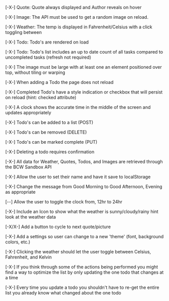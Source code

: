 
<!-- Requirements -->

[-X-]   Quote: Quote always displayed and Author reveals on hover

[-X-]   Image: The API must be used to get a random image on reload.

[-X-]   Weather: The temp is displayed in Fahrenheit/Celsius with a click toggling between

[-X-]   Todo: Todo's are rendered on load

[-X-]   Todo: Todo's list includes an up to date count of all tasks compared to uncompleted tasks (refresh not required)

[-X-]   The image must be large with at least one an element positioned over top, without tiling or warping

[-X-]   When adding a Todo the page does not reload

[-X-]   Completed Todo's have a style indication or checkbox that will persist on reload (hint: checked attribute)

[-X-]   A clock shows the accurate time in the middle of the screen and updates appropriately

[-X-]   Todo's can be added to a list (POST)

[-X-]   Todo's can be removed (DELETE)

[-X-]   Todo's can be marked complete (PUT)

[-X-]   Deleting a todo requires confirmation

[-X-]   All data for Weather, Quotes, Todos, and Images are retrieved through the BCW Sandbox API



<!-- Stretch Goals -->

[-X-]   Allow the user to set their name and have it save to localStorage

[-X-]   Change the message from Good Morning to Good Afternoon, Evening as appropriate

[--]   Allow the user to toggle the clock from, 12hr to 24hr

[-X-]   Include an Icon to show what the weather is sunny/cloudy/rainy hint look at the weather data

[-X/X-]   Add a button to cycle to next quote/picture

[-X-]   Add a settings so user can change to a new 'theme' (font, background colors, etc.)

[-X-]   Clicking the weather should let the user toggle between Celsius, Fahrenheit, and Kelvin

[-X-]   If you think through some of the actions being performed you might find a way to optimize the list by only updating the one todo that changes at a time

[-X-]   Every time you update a todo you shouldn't have to re-get the entire list you already know what changed about the one todo









